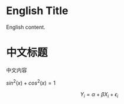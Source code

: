 
# English Title

English content.

# 中文标题

中文内容

$sin^2(x) + cos^2(x) = 1$

$$
Y_i = \alpha + \beta X_i + \epsilon_i
$$